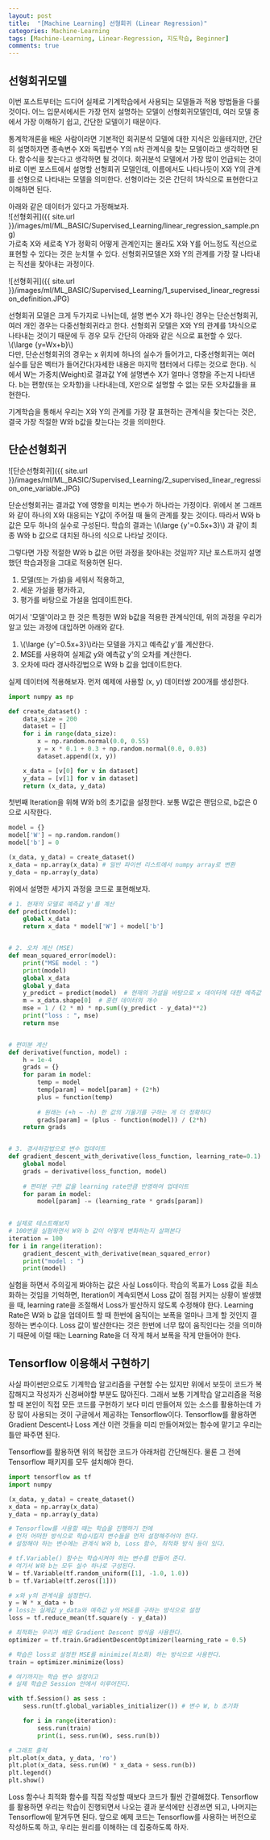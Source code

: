 ```yaml
---
layout: post
title:  "[Machine Learning] 선형회귀 (Linear Regression)"
categories: Machine-Learning
tags: [Machine-Learning, Linear-Regression, 지도학습, Beginner]
comments: true
---
```


<script type="text/javascript"  src="https://cdn.mathjax.org/mathjax/latest/MathJax.js?config=TeX-AMS-MML_HTMLorMML"></script>

## 선형회귀모델  
이번 포스트부터는 드디어 실제로 기계학습에서 사용되는 모델들과 적용 방법들을 다룰 것이다. 어느 입문서에서든 가장 먼저 설명하는 모델이 선형회귀모델인데, 여러 모델 중에서 가장 이해하기 쉽고, 간단한 모델이기 때문이다.  

통계학개론을 배운 사람이라면 기본적인 회귀분석 모델에 대한 지식은 있을테지만, 간단히 설명하자면 종속변수 X와 독립변수 Y의 n차 관계식을 찾는 모델이라고 생각하면 된다. 함수식을 찾는다고 생각하면 될 것이다. 회귀분석 모델에서 가장 많이 언급되는 것이 바로 이번 포스트에서 설명할 선형회귀 모델인데, 이름에서도 나타나듯이 X와 Y의 관계를 선형으로 나타내는 모델을 의미한다. 선형이라는 것은 간단히 1차식으로 표현한다고 이해하면 된다.  

아래와 같은 데이터가 있다고 가정해보자.  
![선형회귀]({{ site.url }}/images/ml/ML_BASIC/Supervised_Learning/linear_regression_sample.png)  
가로축 X와 세로축 Y가 정확히 어떻게 관계인지는 몰라도 X와 Y를 어느정도 직선으로 표현할 수 있다는 것은 눈치챌 수 있다. 선형회귀모델은 X와 Y의 관계를 가장 잘 나타내는 직선을 찾아내는 과정이다.  

![선형회귀]({{ site.url }}/images/ml/ML_BASIC/Supervised_Learning/1_supervised_linear_regression_definition.JPG)  

선형회귀 모델은 크게 두가지로 나뉘는데, 설명 변수 X가 하나인 경우는 단순선형회귀, 여러 개인 경우는 다중선형회귀라고 한다. 선형회귀 모델은 X와 Y의 관계를 1차식으로 나타내는 것이기 때문에 두 경우 모두 간단히 아래와 같은 식으로 표현할 수 있다.  
\\(\large {y=Wx+b}\\)  
다만, 단순선형회귀의 경우는 x 위치에 하나의 실수가 들어가고, 다중선형회귀는 여러 실수를 담은 벡터가 들어간다(자세한 내용은 마지막 챕터에서 다루는 것으로 한다). 식에서 W는 가중치(Weight)로 결과값 Y에 설명변수 X가 얼마나 영향을 주는지 나타낸다. b는 편향(또는 오차항)을 나타내는데, X만으로 설명할 수 없는 모든 오차값들을 표현한다.  

기계학습을 통해서 우리는 X와 Y의 관계를 가장 잘 표현하는 관계식을 찾는다는 것은, 결국 가장 적절한 W와 b값을 찾는다는 것을 의미한다.  



## 단순선형회귀
![단순선형회귀]({{ site.url }}/images/ml/ML_BASIC/Supervised_Learning/2_supervised_linear_regression_one_variable.JPG)  

단순선형회귀는 결과값 Y에 영향을 미치는 변수가 하나라는 가정이다. 위에서 본 그래프와 같이 하나의 X와 대응되는 Y값이 주어질 때 둘의 관계를 찾는 것이다. 따라서 W와 b 값은 모두 하나의 실수로 구성된다. 학습의 결과는 \\(\large {y'=0.5x+3}\\) 과 같이 최종 W와 b 값으로 대치된 하나의 식으로 나타날 것이다.  

그렇다면 가장 적절한 W와 b 값은 어떤 과정을 찾아내는 것일까? 지난 포스트까지 설명했던 학습과정을 그대로 적용하면 된다.  
1. 모델(또는 가설)을 세워서 적용하고,
2. 세운 가설을 평가하고,
3. 평가를 바탕으로 가설을 업데이트한다.  

여기서 '모델'이라고 한 것은 특정한 W와 b값을 적용한 관계식인데, 위의 과정을 우리가 알고 있는 과정에 대입하면 아래와 같다.  
1. \\(\large {y'=0.5x+3}\\)라는 모델을 가지고 예측값 y'를 계산한다. 
2. MSE를 사용하여 실제값 y와 예측값 y'의 오차를 계산한다.
3. 오차에 따라 경사하강법으로 W와 b 값을 업데이트한다.

실제 데이터에 적용해보자. 먼저 예제에 사용할 (x, y) 데이터쌍 200개를 생성한다.  
~~~python
import numpy as np

def create_dataset() :
    data_size = 200
    dataset = []
    for i in range(data_size):
        x = np.random.normal(0.0, 0.55)
        y = x * 0.1 + 0.3 + np.random.normal(0.0, 0.03)
        dataset.append((x, y))

    x_data = [v[0] for v in dataset]
    y_data = [v[1] for v in dataset]
    return (x_data, y_data)
~~~

첫번째 Iteration을 위해 W와 b의 초기값을 설정한다. 보통 W값은 랜덤으로, b값은 0으로 시작한다.  

~~~python
model = {}
model['W'] = np.random.random()
model['b'] = 0

(x_data, y_data) = create_dataset()
x_data = np.array(x_data) # 일반 파이썬 리스트에서 numpy array로 변환
y_data = np.array(y_data)
~~~ 

위에서 설명한 세가지 과정을 코드로 표현해보자.  

~~~python
# 1. 현재의 모델로 예측값 y'를 계산
def predict(model):
    global x_data
    return x_data * model['W'] + model['b']


# 2. 오차 계산 (MSE)
def mean_squared_error(model):
    print("MSE model : ")
    print(model)
    global x_data
    global y_data
    y_predict = predict(model)  # 현재의 가설을 바탕으로 x 데이터에 대한 예측값 y를 리턴하는 함수
    m = x_data.shape[0]  # 훈련 데이터의 개수
    mse = 1 / (2 * m) * np.sum((y_predict - y_data)**2)
    print("loss : ", mse)
    return mse


# 편미분 계산
def derivative(function, model) :
    h = 1e-4
    grads = {}
    for param in model:
        temp = model
        temp[param] = model[param] + (2*h)
        plus = function(temp)
        
        # 원래는 (+h ~ -h) 한 값의 기울기를 구하는 게 더 정확하다
        grads[param] = (plus - function(model)) / (2*h) 
    return grads


# 3. 경사하강법으로 변수 업데이트
def gradient_descent_with_derivative(loss_function, learning_rate=0.1):
    global model
    grads = derivative(loss_function, model)
    
    # 편미분 구한 값을 learning rate만큼 반영하여 업데이트
    for param in model:
        model[param] -= (learning_rate * grads[param])
    

# 실제로 테스트해보자
# 100번을 실험하면서 W와 b 값이 어떻게 변화하는지 살펴본다
iteration = 100
for i in range(iteration):
    gradient_descent_with_derivative(mean_squared_error)
    print("model : ")
    print(model)
~~~

실험을 하면서 주의깊게 봐야하는 값은 사실 Loss이다. 학습의 목표가 Loss 값을 최소화하는 것임을 기억하면, Iteration이 계속되면서 Loss 값이 점점 커지는 상황이 발생했을 때, learning rate을 조절해서 Loss가 발산하지 않도록 수정해야 한다. Learning Rate은 W와 b 값을 업데이트 할 때 한번에 움직이는 보폭을 얼마나 크게 할 것인지 결정하는 변수이다. Loss 값이 발산한다는 것은 한번에 너무 많이 움직인다는 것을 의미하기 때문에 이럴 때는 Learning Rate을 더 작게 해서 보폭을 작게 만들어야 한다.  

## Tensorflow 이용해서 구현하기
사실 파이썬만으로도 기계학습 알고리즘을 구현할 수는 있지만 위에서 보듯이 코드가 복잡해지고 작성자가 신경써야할 부분도 많아진다. 그래서 보통 기계학습 알고리즘을 적용할 때 본인이 직접 모든 코드를 구현하기 보다 미리 만들어져 있는 소스를 활용하는데 가장 많이 사용되는 것이 구글에서 제공하는 Tensorflow이다. Tensorflow를 활용하면 Gradient Descent나 Loss 계산 이런 것들을 미리 만들어져있는 함수에 맡기고 우리는 틀만 짜주면 된다.  

Tensorflow를 활용하면 위의 복잡한 코드가 아래처럼 간단해진다. 물론 그 전에 Tensorflow 패키지를 모두 설치해야 한다.   

~~~python
import tensorflow as tf
import numpy

(x_data, y_data) = create_dataset()
x_data = np.array(x_data) 
y_data = np.array(y_data)

# Tensorflow를 사용할 때는 학습을 진행하기 전에
# 먼저 어떠한 방식으로 학습시킬지 변수들을 먼저 설정해주어야 한다.
# 설정해야 하는 변수에는 관계식 W와 b, Loss 함수, 최적화 방식 등이 있다.

# tf.Variable() 함수는 학습시켜야 하는 변수를 만들어 준다.
# 여기서 W와 b는 모두 실수 하나로 구성된다.
W = tf.Variable(tf.random_uniform([1], -1.0, 1.0))
b = tf.Variable(tf.zeros([1]))

# x와 y의 관계식을 설정한다. 
y = W * x_data + b
# loss는 실제값 y_data와 예측값 y의 MSE를 구하는 방식으로 설정
loss = tf.reduce_mean(tf.square(y - y_data))

# 최적화는 우리가 배운 Gradient Descent 방식을 사용한다.
optimizer = tf.train.GradientDescentOptimizer(learning_rate = 0.5)

# 학습은 loss로 설정한 MSE를 minimize(최소화) 하는 방식으로 사용한다.
train = optimizer.minimize(loss) 

# 여기까지는 학습 변수 설정이고
# 실제 학습은 Session 안에서 이루어진다. 

with tf.Session() as sess :
    sess.run(tf.global_variables_initializer()) # 변수 W, b 초기화

    for i in range(iteration):
        sess.run(train)
        print(i, sess.run(W), sess.run(b))

# 그래프 출력
plt.plot(x_data, y_data, 'ro')
plt.plot(x_data, sess.run(W) * x_data + sess.run(b))
plt.legend()
plt.show()
~~~

Loss 함수나 최적화 함수를 직접 작성할 때보다 코드가 훨씬 간결해졌다. Tensorflow를 활용하면 우리는 학습이 진행되면서 나오는 결과 분석에만 신경쓰면 되고, 나머지는 Tensorflow에 맡겨두면 된다. 앞으로 예제 코드는 Tensorflow를 사용하는 버전으로 작성하도록 하고, 우리는 원리를 이해하는 데 집중하도록 하자.  